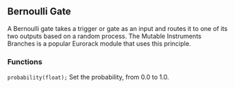## Bernoulli Gate
A Bernoulli gate takes a trigger or gate as an input and routes it to one of its two outputs based on a random process. The Mutable Instruments Branches is a popular Eurorack module that uses this principle. 

### Functions
``probability(float);``
Set the probability, from 0.0 to 1.0.